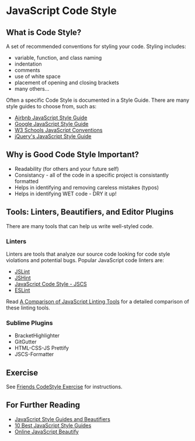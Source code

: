 # JavaScript Code Style

## What is Code Style?

A set of recommended conventions for styling your code. Styling includes:

* variable, function, and class naming
* indentation
* comments
* use of white space
* placement of opening and closing brackets
* many others...

Often a specific Code Style is documented in a Style Guide. There are many style guides to choose from, such as:

* [Airbnb JavaScript Style Guide](https://github.com/airbnb/javascript)
* [Google JavaScript Style Guide](https://google.github.io/styleguide/javascriptguide.xml)
* [W3 Schools JavaScript Conventions](http://www.w3schools.com/js/js_conventions.asp)
* [jQuery's JavaScript Style Guide](https://contribute.jquery.org/style-guide/js/)

## Why is Good Code Style Important?

* Readability (for others and your future self)
* Consistancy - all of the code in a specific project is consistantly formatted
* Helps in identifying and removing careless mistakes (typos)
* Helps in identifying WET code - DRY it up!

## Tools: Linters, Beautifiers, and Editor Plugins

There are many tools that can help us write well-styled code.

### Linters

Linters are tools that analyze our source code looking for code style violations and potential bugs. Popular JavaScript code linters are:

* [JSLint](http://www.jslint.com/)
* [JSHint](http://jshint.com/)
* [JavaScript Code Style - JSCS](http://jscs.info/)
* [ESLint](http://eslint.org/)

Read [A Comparison of JavaScript Linting Tools](http://www.sitepoint.com/comparison-javascript-linting-tools/) for a detailed comparison of these linting tools.

### Sublime Plugins

* BracketHighlighter
* GitGutter
* HTML-CSS-JS Prettify
* JSCS-Formatter

## Exercise

See [Friends CodeStyle Exercise](https://github.com/ATL-WDI-Curriculum/js-codestyle/blob/master/exercises/friends/readme.md) for instructions.

## For Further Reading

* [JavaScript Style Guides and Beautifiers](https://addyosmani.com/blog/javascript-style-guides-and-beautifiers/)
* [10 Best JavaScript Style Guides](http://noeticforce.com/best-javascript-style-guide-for-maintainable-code)
* [Online JavaScript Beautify](http://www.cleancss.com/javascript-beautify/)
